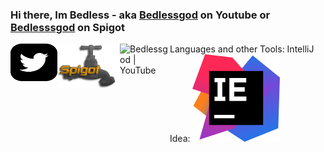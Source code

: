 ### Hi there, Im Bedless - aka [Bedlessgod][youtube] on Youtube or [Bedlesssgod][spigot] on Spigot

<a href="https://twitter.com/Bedlesssgod">
 <img align="left" alt="twitter.com" src="./twitter.svg" width="75" height="60">
 <img align="left" alt="spigot.com" width="100" src="./spigot.png" />
 <img align="left" alt="Bedlessgod | YouTube" width="80px" height="100px" src="https://cdn.jsdelivr.net/npm/simple-icons@v3/icons/youtube.svg" />
</a>


<a>
Languages and other Tools:
IntelliJ Idea:
</a>

<d href="https://www.jetbrains.com/">
<img align="" alt="jetbrains.com" src="./idea.svg" />
</d>

[youtube]: https://www.youtube.com/channel/UCf4GeEdUXZQsGjN5XBgdm-Q
[spigot]: https://www.spigotmc.org/resources/authors/bedlesssgod.1144926/
[Download]: https://www.jetbrains.com/